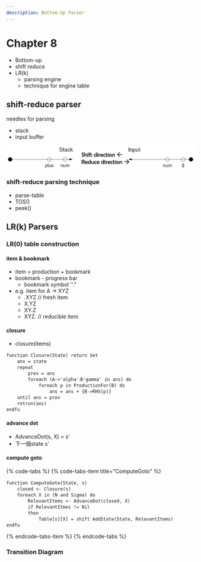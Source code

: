 ```yaml
---
description: Bottom-Up Parser
---
```


# Chapter 8

* Bottom-up
* shift reduce
* LR\(k\)
  * parsing engine
  * technique for engine table

## shift-reduce parser

needles for parsing

* stack 
* input buffer

![shift-reduce](.gitbook/assets/image.png)

### shift-reduce parsing technique

* parse-table
* TOS\(\)
* peek\(\)

## LR\(k\) Parsers

### LR\(0\) table construction

#### item & bookmark

* item = production + bookmark
* bookmark - progress bar
  * bookmark symbol ''."
* e.g. item for A -&gt; XYZ
  * .XYZ    // fresh item
  * X.YZ
  * XY.Z
  * XYZ.     // reducible item

#### closure

* closure\(items\)

```text
function Closure(State) return Set
    ans = state
    repeat
        prev = ans
        foreach (A->'alpha'‧B'gamma' in ans) do
            foreach p in ProductionFor(B) do
                ans = ans + {B->RHS(p)}
    until ans = prev
    retrun(ans)
endfu
```

#### advance dot

* AdvanceDot\(s, X\) = s'
* 下一個state s'

#### compute goto

{% code-tabs %}
{% code-tabs-item title="ComputeGoto" %}
```text
function ComputeGoto(State, s)
    closed <- Closure(s)
    foreach X in (N and Sigma) do
        RelevantItems <- AdvanceDot(closed, X)
        if RelevantItmes != Nil
        then 
            Table[s][X] = shift AddState(State, RelevantItems)
endfu

```
{% endcode-tabs-item %}
{% endcode-tabs %}

### Transition Diagram



